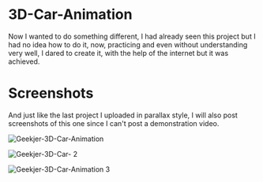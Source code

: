 # 3D-Car-Animation

Now I wanted to do something different, I had already seen this project but I had no idea how to do it, now, practicing and even without understanding very well, I dared to create it, with the help of the internet but it was achieved.

# Screenshots

And just like the last project I uploaded in parallax style, I will also post screenshots of this one since I can't post a demonstration video.

![Geekjer-3D-Car-Animation](https://github.com/Jersonwm/3D-Car-Animation/assets/9126710/2d64bf8a-24b7-472d-ae0e-327fb1213fdc)

![Geekjer-3D-Car- 2](https://github.com/Jersonwm/3D-Car-Animation/assets/9126710/9e0537a1-cd68-4c60-ae8b-23eef4f452f6)

![Geekjer-3D-Car-Animation 3](https://github.com/Jersonwm/3D-Car-Animation/assets/9126710/4f0215cb-9dba-4e91-831c-d7d9149bfa10)
